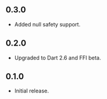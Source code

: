 ## 0.3.0

- Added null safety support.

## 0.2.0

- Upgraded to Dart 2.6 and FFI beta.

## 0.1.0

- Initial release.
